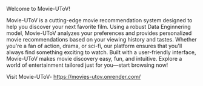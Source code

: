 Welcome to Movie-UToV!

Movie-UToV is a cutting-edge movie recommendation system designed to help you discover your next favorite film. Using a robust Data Enginnering model, Movie-UToV analyzes your preferences and provides personalized movie recommendations based on your viewing history and tastes. Whether you're a fan of action, drama, or sci-fi, our platform ensures that you'll always find something exciting to watch. Built with a user-friendly interface, Movie-UToV makes movie discovery easy, fun, and intuitive. Explore a world of entertainment tailored just for you—start browsing now!

Visit Movie-UToV-
https://movies-utov.onrender.com/
